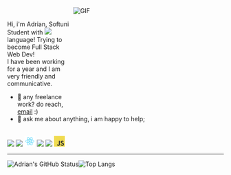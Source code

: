 <div>
    <img align="right" alt="GIF" src="https://github.com/abhisheknaiidu/abhisheknaiidu/blob/master/code.gif" width="350" height="220"><img/>
    
  Hi, i'm Adrian, Softuni Student with <img height="25" src="https://user-images.githubusercontent.com/25181517/121405384-444d7300-c95d-11eb-959f-913020d3bf90.png"> language! Trying to become Full Stack Web Dev!<br/>
  I have been working for a year and I am very friendly and communicative.<br/>
  - 💼 any freelance work? do reach, [email](mailto:adrianantoanov@abv.bg) :)<br/>
  - 💬 ask me about anything, i am happy to help;
<div>
    
<br/>
<code><img height="25" src="https://user-images.githubusercontent.com/25181517/121405384-444d7300-c95d-11eb-959f-913020d3bf90.png"></code>
<code><img height="25" src="https://github.com/marwin1991/profile-technology-icons/assets/19180175/3b371807-db7c-45b4-8720-c0cfc901680a"></code>
<code><img height="25" src="https://raw.githubusercontent.com/github/explore/80688e429a7d4ef2fca1e82350fe8e3517d3494d/topics/react/react.png"></code>
<code><img height="25" src="https://user-images.githubusercontent.com/25181517/192158954-f88b5814-d510-4564-b285-dff7d6400dad.png"></code>
<code><img height="25" src="https://user-images.githubusercontent.com/25181517/183898674-75a4a1b1-f960-4ea9-abcb-637170a00a75.png"></code>
<code><img height="25" src="https://raw.githubusercontent.com/github/explore/80688e429a7d4ef2fca1e82350fe8e3517d3494d/topics/javascript/javascript.png"></code>

<hr/>

<div>
  <a href="https://github.com/anuraghazra/github-readme-stats#gh-dark-mode-only">
    <img align="left" src="https://github-readme-stats.vercel.app/api?username=93ToXic93&show_icons=true&theme=dark&title_color=ffffff&bg_color=0d1117" alt="Adrian's GitHub Status">
  </a>
  <a href="https://github.com/anuraghazra/github-readme-stats#gh-dark-mode-only">
    <img align="left" src="https://github-readme-stats.vercel.app/api/top-langs/?username=93ToXic93&layout=compact&bg_color=0d1117&title_color=ffffff&text_color=c9d1d9" alt="Top Langs">
  </a>
</div>









